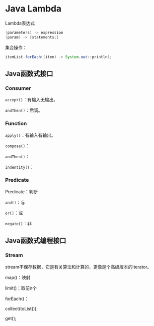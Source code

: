 # Java Lambda

Lambda表达式

```java
(parameters) -> expression
(param) -> {statements;}
```

集合操作：

```java
itemList.forEach((item) -> System.out::println);
```

## Java函数式接口

### Consumer

`accept()`：有输入无输出。

`andThen()`：后调。

### Function

`apply()`：有输入有输出。

`compose()`：

`andThen()`：

`indentity()`：

### Predicate

Predicate：判断

`and()`：与

`or()`：或

`negate()`：非

## Java函数式编程接口

### Stream

stream不保存数据，它是有关算法和计算的，更像是个高级版本的Iterator。

map()：映射

limit()：取前n个

forEach()：

collect(toList());

get();